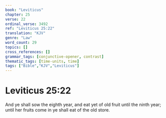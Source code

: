 ```yaml
---
book: "Leviticus"
chapter: 25
verse: 22
ordinal_verse: 3492
ref: "Leviticus 25:22"
translation: "KJV"
genre: "Law"
word_count: 29
topics: []
cross_references: []
grammar_tags: [conjunctive-opener, contrast]
thematic_tags: [time-units, time]
tags: ["Bible","KJV","Leviticus"]
---
```


# Leviticus 25:22

And ye shall sow the eighth year, and eat yet of old fruit until the ninth year; until her fruits come in ye shall eat of the old store.
